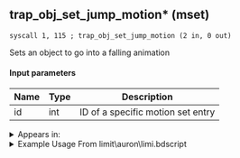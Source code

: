 ## trap_obj_set_jump_motion* (mset)

`syscall 1, 115 ; trap_obj_set_jump_motion (2 in, 0 out)`

Sets an object to go into a falling animation

#### Input parameters
| Name | Type | Description
|------|------|------------
| id   | int   | ID of a specific motion set entry




<details>
	<summary>Appears in:</summary>
| filename | Entity (obj)
|----------|-------------
| limit\auron\limi.bdscript       |           
| obj\B_EX170_LAST\b_ex.bdscript       | ((B) Xemnas (Final))          
| obj\B_EX170_LAST_LV99\b_ex.bdscript       | ((B99) Xemnas (Final) (Limit Cut The World of Nothing)?)          
| obj\F_TT000\f_tt.bdscript       | ((F) Tram (TT))          
| obj\M_EX710\m_ex.bdscript       | ((M) Morning Star)          
| obj\P_EX330\p_ex.bdscript       | ((P) Peter Pan)          

</details>

<details>
	<summary>Example Usage From limit\auron\limi.bdscript</summary>
```
L2149:
 popToSp 0
 pushFromPSpVal 4
 syscall 1, 214 ; trap_obj_hook_stop (1 in, 0 out)
 pushFromPWp W108
 fetchValue 0
 pushFromPSpVal 4
 pushImm 257
 pushImmf 0
 syscall 2, 47 ; trap_limit_motion_start (4 in, 1 out)
 drop 
 pushFromPSpVal 4
 fetchValue 4
 pushImm 0
 pushImmf 0
 syscall 1, 13 ; trap_sysobj_motion_push (3 in, 0 out)
 pushFromPSpVal 20
 syscall 1, 214 ; trap_obj_hook_stop (1 in, 0 out)
 pushFromPWp W108
 fetchValue 0
 pushFromPSpVal 20
 pushImm 257
 pushImmf 0
 syscall 2, 47 ; trap_limit_motion_start (4 in, 1 out)
 drop 
 pushFromPSpVal 20
 pushImm 3
 syscall 1, 115 ; trap_obj_set_jump_motion (2 in, 0 out)
 pushFromPSpVal 20
 fetchValue 4
 pushImm 0
 pushImmf 0
 syscall 1, 13 ; trap_sysobj_motion_push (3 in, 0 out)
 pushFromPSpVal 20
 pushFromPSpVal 4
 pushImm 16386
 pushImm 1
 pushImm 0
 pushImm 0
 syscall 1, 18 ; trap_obj_attach (6 in, 0 out)
 pushFromFSp 0
 fetchValue 0
 pushFromPAi L3411 ; ___ai '10' (L3411)
 pushImmf 500
 pushImm 0
 syscall 2, 50 ; trap_limit_camera_start (4 in, 0 out)
 pushFromPWp W108
 pushImm 44
 add 
 pushImm 0
 memcpy 0
 pushFromPSpVal 4
 gosub 4, L2267
 ret
```
</details>

